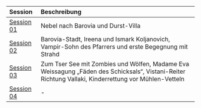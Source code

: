 | Session | Beschreibung |
|:------------|:----------------|
| [Session 01](https://lolindhir.github.io/PnP/sessions/session001) | Nebel nach Barovia und Durst-Villa |
| [Session 02](https://lolindhir.github.io/PnP/sessions/session002) | Barovia-Stadt, Ireena und Ismark Koljanovich, Vampir-Sohn des Pfarrers und erste Begegnung mit Strahd |
| [Session 03](https://lolindhir.github.io/PnP/sessions/session003) | Zum Tser See mit Zombies und Wölfen, Madame Eva Weissagung „Fäden des Schicksals“, Vistani-Reiter Richtung Vallaki, Kinderrettung vor Mühlen-Vetteln |
| [Session 04](https://lolindhir.github.io/PnP/campaigns/strahd/sessions/session004) | - |
